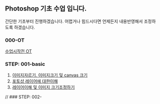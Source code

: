 ## Photoshop 기초 수업 입니다.

간단한 기초부터 진행하겠습니다.
어렵거나 힘드시다면 언제든지 내용반영해서 조정하도록 하겠습니다.

### 000-OT

[수업시작전 OT]()

### STEP: 001-basic

1. [이미지자르기, 이미지크기 및 canvas 크기](https://drive.google.com/open?id=1s29jHXfwcyYY2JUJAOcv-w1BjayRzrBS)
2. [포토샵 레이어에 대한이해](https://drive.google.com/open?id=15ppNbDf2pa3N8scPz2OUrjS9mG_f-ovi)
3. [레이어이해 및 이미지 크기조정하기](https://drive.google.com/open?id=1o_DJWv3QqRVZn0kJ4RG3hkSD97hCYEni)

// ### STEP: 002-
